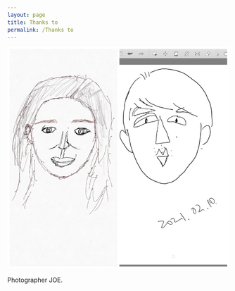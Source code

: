 ```yaml
---
layout: page
title: Thanks to
permalink: /Thanks to
---
```

<img src = "assets/img/Thanks to.jpeg"/>

Photographer JOE.